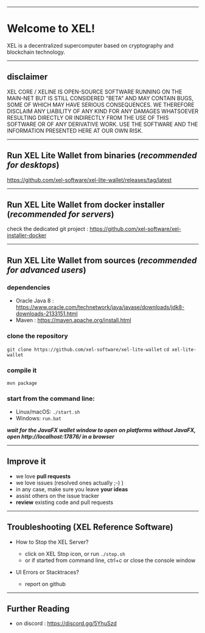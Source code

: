 ----
# Welcome to XEL!

XEL is a decentralized supercomputer based on cryptography and blockchain technology.

----
## disclaimer

XEL CORE / XELINE IS OPEN-SOURCE SOFTWARE RUNNING ON THE MAIN-NET BUT IS STILL CONSIDERED "BETA" AND MAY CONTAIN BUGS, SOME OF WHICH MAY HAVE SERIOUS CONSEQUENCES. WE THEREFORE DISCLAIM ANY LIABILITY OF ANY KIND FOR ANY DAMAGES WHATSOEVER RESULTING DIRECTLY OR INDIRECTLY FROM THE USE OF THIS SOFTWARE OR OF ANY DERIVATIVE WORK. USE THE SOFTWARE AND THE INFORMATION PRESENTED HERE AT OUR OWN RISK.

----
## Run XEL Lite Wallet from binaries (***recommended for desktops***)

https://github.com/xel-software/xel-lite-wallet/releases/tag/latest

----
## Run XEL Lite Wallet from docker installer (***recommended for servers***)

check the dedicated git project : https://github.com/xel-software/xel-installer-docker

----
## Run XEL Lite Wallet from sources (***recommended for advanced users***)

### dependencies
  - Oracle Java 8 : https://www.oracle.com/technetwork/java/javase/downloads/jdk8-downloads-2133151.html
  - Maven : https://maven.apache.org/install.html

### clone the repository

`git clone https://github.com/xel-software/xel-lite-wallet`
`cd xel-lite-wallet`

### compile it

`mvn package`

### start from the command line:
  - Linux/macOS: `./start.sh`
  - Windows: `run.bat`

***wait for the JavaFX wallet window to open***
***on platforms without JavaFX, open http://localhost:17876/ in a browser***



----
## Improve it

  - we love **pull requests**
  - we love issues (resolved ones actually ;-) )
  - in any case, make sure you leave **your ideas**
  - assist others on the issue tracker
  - **review** existing code and pull requests

----
## Troubleshooting (XEL Reference Software)

  - How to Stop the XEL Server?
    - click on XEL Stop icon, or run `./stop.sh`
    - or if started from command line, ctrl+c or close the console window

  - UI Errors or Stacktraces?
    - report on github

----
## Further Reading

  - on discord : https://discord.gg/5YhuSzd

